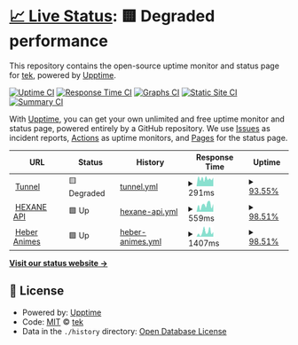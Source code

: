 # [📈 Live Status](https://status.gaino.group): <!--live status--> **🟨 Degraded performance**

This repository contains the open-source uptime monitor and status page for [tek](gaino.group), powered by [Upptime](https://github.com/upptime/upptime).

[![Uptime CI](https://github.com/tekunikaru/grd-comando-status/workflows/Uptime%20CI/badge.svg)](https://github.com/tekunikaru/grd-comando-status/actions?query=workflow%3A%22Uptime+CI%22)
[![Response Time CI](https://github.com/tekunikaru/grd-comando-status/workflows/Response%20Time%20CI/badge.svg)](https://github.com/tekunikaru/grd-comando-status/actions?query=workflow%3A%22Response+Time+CI%22)
[![Graphs CI](https://github.com/tekunikaru/grd-comando-status/workflows/Graphs%20CI/badge.svg)](https://github.com/tekunikaru/grd-comando-status/actions?query=workflow%3A%22Graphs+CI%22)
[![Static Site CI](https://github.com/tekunikaru/grd-comando-status/workflows/Static%20Site%20CI/badge.svg)](https://github.com/tekunikaru/grd-comando-status/actions?query=workflow%3A%22Static+Site+CI%22)
[![Summary CI](https://github.com/tekunikaru/grd-comando-status/workflows/Summary%20CI/badge.svg)](https://github.com/tekunikaru/grd-comando-status/actions?query=workflow%3A%22Summary+CI%22)

With [Upptime](https://upptime.js.org), you can get your own unlimited and free uptime monitor and status page, powered entirely by a GitHub repository. We use [Issues](https://github.com/tekunikaru/grd-comando-status/issues) as incident reports, [Actions](https://github.com/tekunikaru/grd-comando-status/actions) as uptime monitors, and [Pages](https://status.gaino.group) for the status page.

<!--start: status pages-->
<!-- This summary is generated by Upptime (https://github.com/upptime/upptime) -->
<!-- Do not edit this manually, your changes will be overwritten -->
<!-- prettier-ignore -->
| URL | Status | History | Response Time | Uptime |
| --- | ------ | ------- | ------------- | ------ |
| <img alt="" src="https://icons.duckduckgo.com/ip3/www.cloudflarestatus.com.ico" height="13"> [Tunnel](https://www.cloudflarestatus.com/api/v2/components.json) | 🟨 Degraded | [tunnel.yml](https://github.com/tekunikaru/grd-comando-status/commits/HEAD/history/tunnel.yml) | <details><summary><img alt="Response time graph" src="./graphs/tunnel/response-time-week.png" height="20"> 291ms</summary><br><a href="https://status.gaino.group/history/tunnel"><img alt="Response time 313" src="https://img.shields.io/endpoint?url=https%3A%2F%2Fraw.githubusercontent.com%2Ftekunikaru%2Fgrd-comando-status%2FHEAD%2Fapi%2Ftunnel%2Fresponse-time.json"></a><br><a href="https://status.gaino.group/history/tunnel"><img alt="24-hour response time 307" src="https://img.shields.io/endpoint?url=https%3A%2F%2Fraw.githubusercontent.com%2Ftekunikaru%2Fgrd-comando-status%2FHEAD%2Fapi%2Ftunnel%2Fresponse-time-day.json"></a><br><a href="https://status.gaino.group/history/tunnel"><img alt="7-day response time 291" src="https://img.shields.io/endpoint?url=https%3A%2F%2Fraw.githubusercontent.com%2Ftekunikaru%2Fgrd-comando-status%2FHEAD%2Fapi%2Ftunnel%2Fresponse-time-week.json"></a><br><a href="https://status.gaino.group/history/tunnel"><img alt="30-day response time 313" src="https://img.shields.io/endpoint?url=https%3A%2F%2Fraw.githubusercontent.com%2Ftekunikaru%2Fgrd-comando-status%2FHEAD%2Fapi%2Ftunnel%2Fresponse-time-month.json"></a><br><a href="https://status.gaino.group/history/tunnel"><img alt="1-year response time 313" src="https://img.shields.io/endpoint?url=https%3A%2F%2Fraw.githubusercontent.com%2Ftekunikaru%2Fgrd-comando-status%2FHEAD%2Fapi%2Ftunnel%2Fresponse-time-year.json"></a></details> | <details><summary><a href="https://status.gaino.group/history/tunnel">93.55%</a></summary><a href="https://status.gaino.group/history/tunnel"><img alt="All-time uptime 93.33%" src="https://img.shields.io/endpoint?url=https%3A%2F%2Fraw.githubusercontent.com%2Ftekunikaru%2Fgrd-comando-status%2FHEAD%2Fapi%2Ftunnel%2Fuptime.json"></a><br><a href="https://status.gaino.group/history/tunnel"><img alt="24-hour uptime 54.85%" src="https://img.shields.io/endpoint?url=https%3A%2F%2Fraw.githubusercontent.com%2Ftekunikaru%2Fgrd-comando-status%2FHEAD%2Fapi%2Ftunnel%2Fuptime-day.json"></a><br><a href="https://status.gaino.group/history/tunnel"><img alt="7-day uptime 93.55%" src="https://img.shields.io/endpoint?url=https%3A%2F%2Fraw.githubusercontent.com%2Ftekunikaru%2Fgrd-comando-status%2FHEAD%2Fapi%2Ftunnel%2Fuptime-week.json"></a><br><a href="https://status.gaino.group/history/tunnel"><img alt="30-day uptime 93.33%" src="https://img.shields.io/endpoint?url=https%3A%2F%2Fraw.githubusercontent.com%2Ftekunikaru%2Fgrd-comando-status%2FHEAD%2Fapi%2Ftunnel%2Fuptime-month.json"></a><br><a href="https://status.gaino.group/history/tunnel"><img alt="1-year uptime 93.33%" src="https://img.shields.io/endpoint?url=https%3A%2F%2Fraw.githubusercontent.com%2Ftekunikaru%2Fgrd-comando-status%2FHEAD%2Fapi%2Ftunnel%2Fuptime-year.json"></a></details>
| <img alt="" src="https://icons.duckduckgo.com/ip3/uvr.gaino.group.ico" height="13"> [HEXANE API](https://uvr.gaino.group) | 🟩 Up | [hexane-api.yml](https://github.com/tekunikaru/grd-comando-status/commits/HEAD/history/hexane-api.yml) | <details><summary><img alt="Response time graph" src="./graphs/hexane-api/response-time-week.png" height="20"> 559ms</summary><br><a href="https://status.gaino.group/history/hexane-api"><img alt="Response time 510" src="https://img.shields.io/endpoint?url=https%3A%2F%2Fraw.githubusercontent.com%2Ftekunikaru%2Fgrd-comando-status%2FHEAD%2Fapi%2Fhexane-api%2Fresponse-time.json"></a><br><a href="https://status.gaino.group/history/hexane-api"><img alt="24-hour response time 404" src="https://img.shields.io/endpoint?url=https%3A%2F%2Fraw.githubusercontent.com%2Ftekunikaru%2Fgrd-comando-status%2FHEAD%2Fapi%2Fhexane-api%2Fresponse-time-day.json"></a><br><a href="https://status.gaino.group/history/hexane-api"><img alt="7-day response time 559" src="https://img.shields.io/endpoint?url=https%3A%2F%2Fraw.githubusercontent.com%2Ftekunikaru%2Fgrd-comando-status%2FHEAD%2Fapi%2Fhexane-api%2Fresponse-time-week.json"></a><br><a href="https://status.gaino.group/history/hexane-api"><img alt="30-day response time 510" src="https://img.shields.io/endpoint?url=https%3A%2F%2Fraw.githubusercontent.com%2Ftekunikaru%2Fgrd-comando-status%2FHEAD%2Fapi%2Fhexane-api%2Fresponse-time-month.json"></a><br><a href="https://status.gaino.group/history/hexane-api"><img alt="1-year response time 510" src="https://img.shields.io/endpoint?url=https%3A%2F%2Fraw.githubusercontent.com%2Ftekunikaru%2Fgrd-comando-status%2FHEAD%2Fapi%2Fhexane-api%2Fresponse-time-year.json"></a></details> | <details><summary><a href="https://status.gaino.group/history/hexane-api">98.51%</a></summary><a href="https://status.gaino.group/history/hexane-api"><img alt="All-time uptime 98.90%" src="https://img.shields.io/endpoint?url=https%3A%2F%2Fraw.githubusercontent.com%2Ftekunikaru%2Fgrd-comando-status%2FHEAD%2Fapi%2Fhexane-api%2Fuptime.json"></a><br><a href="https://status.gaino.group/history/hexane-api"><img alt="24-hour uptime 100.00%" src="https://img.shields.io/endpoint?url=https%3A%2F%2Fraw.githubusercontent.com%2Ftekunikaru%2Fgrd-comando-status%2FHEAD%2Fapi%2Fhexane-api%2Fuptime-day.json"></a><br><a href="https://status.gaino.group/history/hexane-api"><img alt="7-day uptime 98.51%" src="https://img.shields.io/endpoint?url=https%3A%2F%2Fraw.githubusercontent.com%2Ftekunikaru%2Fgrd-comando-status%2FHEAD%2Fapi%2Fhexane-api%2Fuptime-week.json"></a><br><a href="https://status.gaino.group/history/hexane-api"><img alt="30-day uptime 98.90%" src="https://img.shields.io/endpoint?url=https%3A%2F%2Fraw.githubusercontent.com%2Ftekunikaru%2Fgrd-comando-status%2FHEAD%2Fapi%2Fhexane-api%2Fuptime-month.json"></a><br><a href="https://status.gaino.group/history/hexane-api"><img alt="1-year uptime 98.90%" src="https://img.shields.io/endpoint?url=https%3A%2F%2Fraw.githubusercontent.com%2Ftekunikaru%2Fgrd-comando-status%2FHEAD%2Fapi%2Fhexane-api%2Fuptime-year.json"></a></details>
| <img alt="" src="https://icons.duckduckgo.com/ip3/animes.heber.moe.ico" height="13"> [Heber Animes](https://animes.heber.moe) | 🟩 Up | [heber-animes.yml](https://github.com/tekunikaru/grd-comando-status/commits/HEAD/history/heber-animes.yml) | <details><summary><img alt="Response time graph" src="./graphs/heber-animes/response-time-week.png" height="20"> 1407ms</summary><br><a href="https://status.gaino.group/history/heber-animes"><img alt="Response time 1406" src="https://img.shields.io/endpoint?url=https%3A%2F%2Fraw.githubusercontent.com%2Ftekunikaru%2Fgrd-comando-status%2FHEAD%2Fapi%2Fheber-animes%2Fresponse-time.json"></a><br><a href="https://status.gaino.group/history/heber-animes"><img alt="24-hour response time 2807" src="https://img.shields.io/endpoint?url=https%3A%2F%2Fraw.githubusercontent.com%2Ftekunikaru%2Fgrd-comando-status%2FHEAD%2Fapi%2Fheber-animes%2Fresponse-time-day.json"></a><br><a href="https://status.gaino.group/history/heber-animes"><img alt="7-day response time 1407" src="https://img.shields.io/endpoint?url=https%3A%2F%2Fraw.githubusercontent.com%2Ftekunikaru%2Fgrd-comando-status%2FHEAD%2Fapi%2Fheber-animes%2Fresponse-time-week.json"></a><br><a href="https://status.gaino.group/history/heber-animes"><img alt="30-day response time 1406" src="https://img.shields.io/endpoint?url=https%3A%2F%2Fraw.githubusercontent.com%2Ftekunikaru%2Fgrd-comando-status%2FHEAD%2Fapi%2Fheber-animes%2Fresponse-time-month.json"></a><br><a href="https://status.gaino.group/history/heber-animes"><img alt="1-year response time 1406" src="https://img.shields.io/endpoint?url=https%3A%2F%2Fraw.githubusercontent.com%2Ftekunikaru%2Fgrd-comando-status%2FHEAD%2Fapi%2Fheber-animes%2Fresponse-time-year.json"></a></details> | <details><summary><a href="https://status.gaino.group/history/heber-animes">98.51%</a></summary><a href="https://status.gaino.group/history/heber-animes"><img alt="All-time uptime 98.89%" src="https://img.shields.io/endpoint?url=https%3A%2F%2Fraw.githubusercontent.com%2Ftekunikaru%2Fgrd-comando-status%2FHEAD%2Fapi%2Fheber-animes%2Fuptime.json"></a><br><a href="https://status.gaino.group/history/heber-animes"><img alt="24-hour uptime 100.00%" src="https://img.shields.io/endpoint?url=https%3A%2F%2Fraw.githubusercontent.com%2Ftekunikaru%2Fgrd-comando-status%2FHEAD%2Fapi%2Fheber-animes%2Fuptime-day.json"></a><br><a href="https://status.gaino.group/history/heber-animes"><img alt="7-day uptime 98.51%" src="https://img.shields.io/endpoint?url=https%3A%2F%2Fraw.githubusercontent.com%2Ftekunikaru%2Fgrd-comando-status%2FHEAD%2Fapi%2Fheber-animes%2Fuptime-week.json"></a><br><a href="https://status.gaino.group/history/heber-animes"><img alt="30-day uptime 98.89%" src="https://img.shields.io/endpoint?url=https%3A%2F%2Fraw.githubusercontent.com%2Ftekunikaru%2Fgrd-comando-status%2FHEAD%2Fapi%2Fheber-animes%2Fuptime-month.json"></a><br><a href="https://status.gaino.group/history/heber-animes"><img alt="1-year uptime 98.89%" src="https://img.shields.io/endpoint?url=https%3A%2F%2Fraw.githubusercontent.com%2Ftekunikaru%2Fgrd-comando-status%2FHEAD%2Fapi%2Fheber-animes%2Fuptime-year.json"></a></details>

<!--end: status pages-->

[**Visit our status website →**](https://status.gaino.group)

## 📄 License

- Powered by: [Upptime](https://github.com/upptime/upptime)
- Code: [MIT](./LICENSE) © [tek](gaino.group)
- Data in the `./history` directory: [Open Database License](https://opendatacommons.org/licenses/odbl/1-0/)
